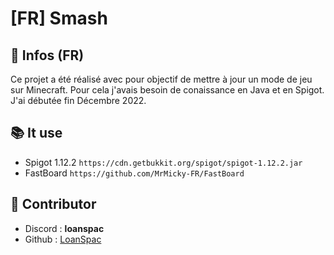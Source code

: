 # [FR] Smash

## 📄 Infos (FR)

Ce projet a été réalisé avec pour objectif de mettre à jour un mode de jeu sur Minecraft.
Pour cela j'avais besoin de conaissance en Java et en Spigot.
J'ai débutée fin Décembre 2022.

## 📚 It use

- Spigot 1.12.2 ```https://cdn.getbukkit.org/spigot/spigot-1.12.2.jar```
- FastBoard ```https://github.com/MrMicky-FR/FastBoard```

## 📡 Contributor

* Discord : **loanspac**
* Github : [LoanSpac](https://github.com/LoanSpac)
